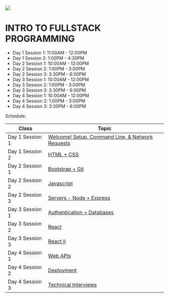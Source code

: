 # <img src="https://www.research.ibm.com/university/cas/benelux/images/eye-bee-m.gif" >

# INTRO TO FULLSTACK PROGRAMMING

- Day 1 Session 1: 11:00AM - 12:00PM
- Day 1 Session 2: 1:00PM - 4:30PM
- Day 2 Session 1: 10:00AM - 12:00PM
- Day 2 Session 2: 1:00PM - 3:00PM
- Day 2 Session 3: 3:30PM - 6:00PM
- Day 3 Session 1: 10:00AM - 12:00PM
- Day 3 Session 2: 1:00PM - 3:00PM
- Day 3 Session 3: 3:30PM - 6:00PM
- Day 4 Session 1: 10:00AM - 12:00PM
- Day 4 Session 2: 1:00PM - 3:00PM
- Day 4 Session 3: 3:30PM - 6:00PM


Schedule:

| Class | Topic |
|-----|------|
| Day 1 Session 1| [Welcome! Setup, Command Line, & Network Requests](intro/lecture-notes.md)
| Day 1 Session 2 | [HTML + CSS](html-css/lecture-notes.md)
| Day 2 Session 1 | [Bootstrap + Git](css-2)
| Day 2 Session 2 | [Javascript](git)
| Day 2 Session 3 | [Servers - Node + Express](review-1)
| Day 3 Session 1| [Authentication + Databases](ruby)
| Day 3 Session 2 | [React](rails-1)
| Day 3 Session 3 | [React II](rails-2)
| Day 4 Session 1 | [Web APIs](rails-3)
| Day 4 Session 2 | [Deployment](bootstrap)
| Day 4 Session 3 | [Technical Interviews](review-2)
